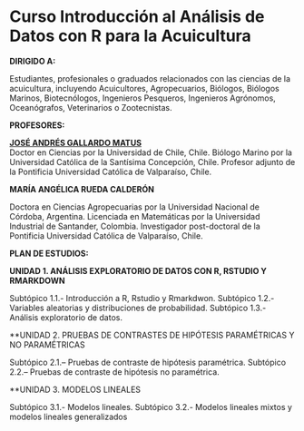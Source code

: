 # Curso Introducción al Análisis de Datos con R para la Acuicultura

**DIRIGIDO A:**

Estudiantes, profesionales o graduados relacionados con las ciencias de la acuicultura, incluyendo Acuicultores, Agropecuarios, Biólogos, Biólogos Marinos, Biotecnólogos, Ingenieros Pesqueros, Ingenieros Agrónomos, Oceanógrafos, Veterinarios o Zootecnistas.

**PROFESORES:**  

[**JOSÉ ANDRÉS GALLARDO MATUS**](https://github.com/DrJoseGallardo)  
Doctor en Ciencias por la Universidad de Chile, Chile.
Biólogo Marino por la Universidad Católica de la Santísima Concepción, Chile.
Profesor adjunto de la Pontificia Universidad Católica de Valparaíso, Chile.

**MARÍA ANGÉLICA RUEDA CALDERÓN**  

Doctora en Ciencias Agropecuarias por la Universidad Nacional de Córdoba, Argentina.
Licenciada en Matemáticas por la Universidad Industrial de Santander, Colombia.
Investigador post-doctoral de la Pontificia Universidad Católica de Valparaíso, Chile.

**PLAN DE ESTUDIOS:**

**UNIDAD 1. ANÁLISIS EXPLORATORIO DE DATOS CON R, RSTUDIO Y RMARKDOWN**

Subtópico 1.1.- Introducción a R, Rstudio y Rmarkdwon.
Subtópico 1.2.- Variables aleatorias y distribuciones de probabilidad. Subtópico 1.3.- Análisis exploratorio de datos.

**UNIDAD 2. PRUEBAS DE CONTRASTES DE HIPÓTESIS PARAMÉTRICAS Y NO PARAMÉTRICAS

Subtópico 2.1.– Pruebas de contraste de hipótesis paramétrica.
Subtópico 2.2.– Pruebas de contraste de hipótesis no paramétrica.

**UNIDAD 3. MODELOS LINEALES

Subtópico 3.1.- Modelos lineales.
Subtópico 3.2.- Modelos lineales mixtos y modelos lineales generalizados
